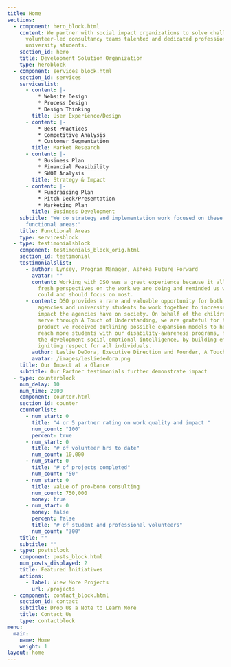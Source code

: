 ```yaml
---
title: Home
sections:
  - component: hero_block.html
    content: We partner with social impact organizations to solve challenges. Our
      volunteer-led consultancy teams talented and dedicated professionals and
      university students.
    section_id: hero
    title: Development Solution Organization
    type: heroblock
  - component: services_block.html
    section_id: services
    serviceslist:
      - content: |-
          * Website Design
          * Process Design
          * Design Thinking
        title: User Experience/Design
      - content: |-
          * Best Practices
          * Competitive Analysis
          * Customer Segmentation
        title: Market Research
      - content: |-
          * Business Plan
          * Financial Feasibility
          * SWOT Analysis
        title: Strategy & Impact
      - content: |-
          * Fundraising Plan
          * Pitch Deck/Presentation
          * Marketing Plan
        title: Business Development
    subtitle: "We do strategy and implementation work focused on these core
      functional areas:"
    title: Functional Areas
    type: servicesblock
  - type: testimonialsblock
    component: testimonials_block_orig.html
    section_id: testimonial
    testimonialslist:
      - author: Lynsey, Program Manager, Ashoka Future Forward
        avatar: ""
        content: Working with DSO was a great experience because it allowed us to get
          fresh perspectives on the work we are doing and reminded us what we
          could and should focus on most.
      - content: DSO provides a rare and valuable opportunity for both non-for-profit
          agencies and university students to work together to increase the
          impact the agencies have on society. On behalf of the children we
          serve through A Touch of Understanding, we are grateful for the
          product we received outlining possible expansion models to help us
          reach more students with our disability-awareness programs, fostering
          the development social emotional intelligence, by building empathy and
          igniting respect for all individuals.
        author: Leslie DeDora, Executive Direction and Founder, A Touch of Understanding
        avatar: /images/lesliededora.png
    title: Our Impact at a Glance
    subtitle: Our Partner testimonials further demonstrate impact
  - type: counterblock
    num_delay: 10
    num_time: 2000
    component: counter.html
    section_id: counter
    counterlist:
      - num_start: 0
        title: "4 or 5 partner rating on work quality and impact "
        num_count: "100"
        percent: true
      - num_start: 0
        title: "# of volunteer hrs to date"
        num_count: 10,000
      - num_start: 0
        title: "# of projects completed"
        num_count: "50"
      - num_start: 0
        title: value of pro-bono consulting
        num_count: 750,000
        money: true
      - num_start: 0
        money: false
        percent: false
        title: "# of student and professional volunteers"
        num_count: "300"
    title: ""
    subtitle: ""
  - type: postsblock
    component: posts_block.html
    num_posts_displayed: 2
    title: Featured Initiatives
    actions:
      - label: View More Projects
        url: /projects
  - component: contact_block.html
    section_id: contact
    subtitle: Drop Us a Note to Learn More
    title: Contact Us
    type: contactblock
menu:
  main:
    name: Home
    weight: 1
layout: home
---
```

